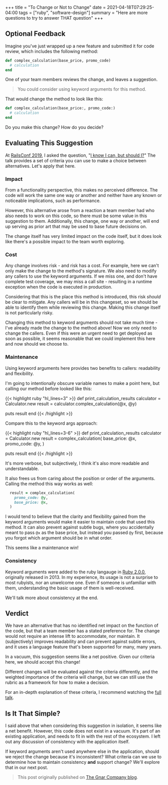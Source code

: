 +++
title = "To Change or Not to Change"
date = 2021-04-18T07:29:25-04:00
tags = ["ruby", "software-design"]
summary = "Here are more questions to try to answer THAT question"
+++

## Optional Feedback

Imagine you've just wrapped up a new feature and submitted it for code review,
which includes the following method:

```ruby
def complex_calculation(base_price, promo_code)
  # calculation
end
```

One of your team members reviews the change, and leaves a suggestion.

> You could consider using keyword arguments for this method.

That would change the method to look like this:

```ruby
def complex_calculation(base_price:, promo_code:)
  # calculation
end
```

Do you make this change? How do you decide?

## Evaluating This Suggestion

At [RailsConf 2019](https://railsconf.com/2019/program/sessions#session-759), I
asked the question, "[I know I can, but should I?](https://www.youtube.com/watch?v=2NiePLJVjNI)"
The talk provides a set of criteria you can use to make a choice between
alternatives. Let's apply that here.

### Impact

From a functionality perspective, this makes no perceived difference. The code
will work the same one way or another and neither have any known or noticeable
implications, such as performance.

However, this alternative arose from a reaction a team member had who also needs
to work on this code, so there must be some value in this suggestion to them.
Additionally, this change, one way or another, will end up serving as prior art
that may be used to base future decisions on.

The change itself has very limited impact on the code itself, but it does look
like there's a possible impact to the team worth exploring.

### Cost

Any change involves risk - and risk has a cost. For example, here we can't only
make the change to the method's signature. We also need to modify any callers
to use the keyword arguments. If we miss one,
and don't have complete test coverage, we may miss a call site - resulting in a
runtime exception when the code is executed in production.

Considering that this is the place this method is introduced, this risk
_should_ be clear to mitigate. Any callers will be in this changeset, so we
should be able to identify them while reviewing this change. Making this change
itself is not particularly risky.

Changing this method to keyword arguments should not take much time - I've
already made the change to the method above! Now we only need to change the
callers. Even if this were an urgent need to get deployed as soon as possible,
it seems reasonable that we could implement this here and now should we choose
to.

### Maintenance

Using keyword arguments here provides two benefits to callers: readability and
flexibility.

I'm going to intentionally obscure variable names to make a point here, but
calling our method before looked like this:

{{< highlight ruby "hl_lines=3" >}}
def print_calculation_results
  calculator = Calculator.new
  result = calculator.complex_calculation(@x, @y)

  puts result
end
{{< /highlight >}}

Compare this to the keyword args approach:

{{< highlight ruby "hl_lines=3-6" >}}
def print_calculation_results
  calculator = Calculator.new
  result = complex_calculation(
    base_price: @x,
    promo_code: @y,
  )

  puts result
end
{{< /highlight >}}

It's more verbose, but subjectively, I think it's also more readable and
understandable.

It also frees us from caring about the position or order of the arguments.
Calling the method this way works as well:

```ruby
  result = complex_calculation(
    promo_code: @y,
    base_price: @x,
  )
```

I would tend to believe that the clarity and flexibility gained from the keyword
arguments would make it easier to maintain code that used this method. It can
also prevent against subtle bugs, where you accidentally meant to pass `@x` as the
base price, but instead you passed `@y` first, because you forgot which argument
should be in what order.

This seems like a maintenance win!

### Consistency

Keyword arguments were added to the ruby langauge in [Ruby 2.0.0](https://www.ruby-lang.org/en/news/2013/02/24/ruby-2-0-0-p0-is-released/), originally
released in 2013. In my experience, its usage is not a surprise to most
rubyists, nor an unwelcome one. Even if someone is unfamiliar with them,
understanding the basic usage of them is well-received.

We'll talk more about consistency at the end.

## Verdict

We have an alternative that has no identified net impact on the function of the
code, but that a team member has a stated preference for. The change would not
require an intense lift to accommodate, nor maintain. It (subjectively) improves
readability and can prevent against subtle errors, and it uses a language
feature that's been supported for many, many years.

In a vacuum, this suggestion seems like a net positive. Given our criteria here,
we should accept this change!

Different changes will be evaluated against the
criteria differently, and the weighted importance of the criteria will change,
but we can still use the rubric as a framework for how to make a decision.

For an in-depth explanation of these criteria, I recommend watching the [full
talk](https://www.youtube.com/watch?v=2NiePLJVjNI&feature=youtu.be).

## Is It That Simple?

I said above that when considering this suggestion in isolation, it seems like a
net benefit. However, this code does not exist in a vacuum. It's part of an
existing application, and needs to fit in with the rest of the ecosystem. I
left out any discussion of consistency with the application itself.

If keyword arguments aren't used anywhere else in the application, should we
reject the change because it's inconsistent? What criteria can we use to
determine how to maintain consistency **and** support change? We'll explore that
in our next post.

> This post originally published on [The Gnar Company blog](https://blog.thegnar.co/to-change-or-not-to-change).
